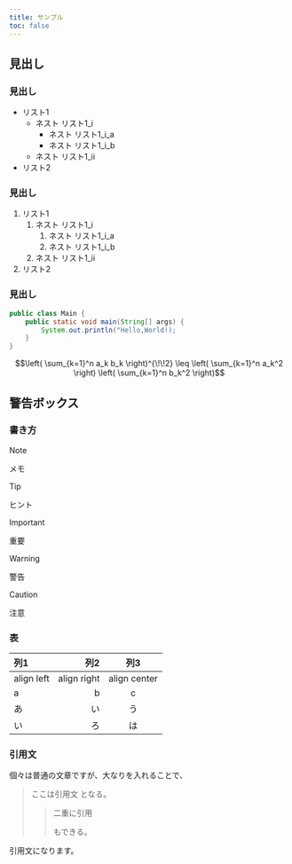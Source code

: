 ```yaml
---
title: サンプル
toc: false
---
```


## 見出し

### 見出し

- リスト1
    - ネスト リスト1_i
        - ネスト リスト1_i_a
        - ネスト リスト1_i_b
    - ネスト リスト1_ii
- リスト2

### 見出し

1. リスト1
    1. ネスト リスト1_i
        1. ネスト リスト1_i_a
        1. ネスト リスト1_i_b
    1. ネスト リスト1_ii
1. リスト2


### 見出し

```java
public class Main {
    public static void main(String[] args) {
        System.out.println("Hello,World!);
    }
}
```

$$\left( \sum_{k=1}^n a_k b_k \right)^{\!\!2} \leq
\left( \sum_{k=1}^n a_k^2 \right) \left( \sum_{k=1}^n b_k^2 \right)$$


## 警告ボックス

### 書き方

> [!NOTE]
> メモ

> [!TIP]
> ヒント

> [!IMPORTANT]
> 重要

> [!WARNING]
> 警告

> [!CAUTION]
> 注意

### 表

|列1|列2|列3|
|:--|--:|:--:|
|align left|align right|align center|
|a|b|c|
|あ|い|う|
|い|ろ|は|

### 引用文

個々は普通の文章ですが、大なりを入れることで、

> ここは引用文
> となる。
> > 二重に引用
> > 
> > もできる。

引用文になります。
